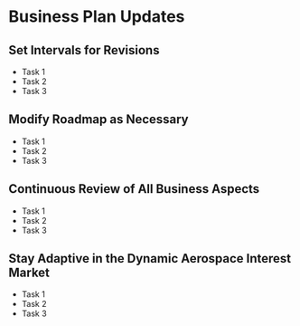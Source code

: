 # Business Plan Updates

## Set Intervals for Revisions
- Task 1
- Task 2
- Task 3

## Modify Roadmap as Necessary
- Task 1
- Task 2
- Task 3

## Continuous Review of All Business Aspects
- Task 1
- Task 2
- Task 3

## Stay Adaptive in the Dynamic Aerospace Interest Market
- Task 1
- Task 2
- Task 3
